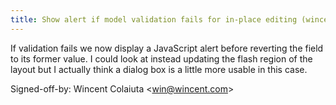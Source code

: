 ```yaml
---
title: Show alert if model validation fails for in-place editing (wincent.com, 21d51ba)
---
```


If validation fails we now display a JavaScript alert before reverting the field to its former value. I could look at instead updating the flash region of the layout but I actually think a dialog box is a little more usable in this case.

Signed-off-by: Wincent Colaiuta &lt;win@wincent.com&gt;
